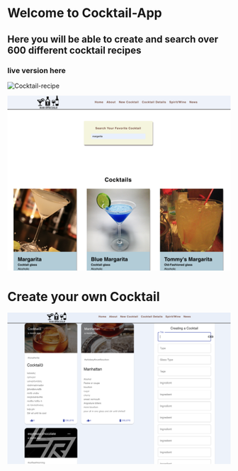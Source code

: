 # Welcome to Cocktail-App

## Here you will be able to create and search over 600 different cocktail recipes

### live version here

![Cocktail-recipe](https://liquor-finder.netlify.app/)

![](https://github.com/leonelRos/Liquor-to-Cocktail/blob/main/image/Screen%20Shot%202021-03-02%20at%209.28.19%20PM.png)

# Create your own Cocktail

![](https://github.com/leonelRos/Liquor-to-Cocktail/blob/main/image/Screen%20Shot%202021-03-02%20at%209.30.08%20PM.png)
